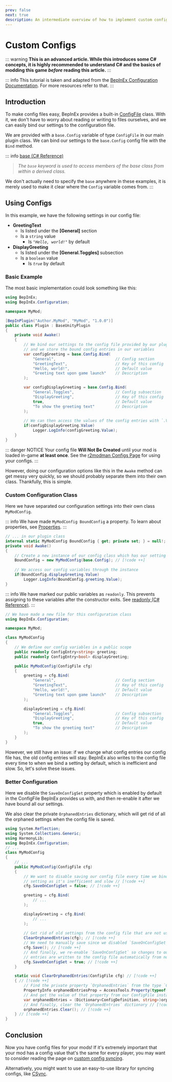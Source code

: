 ```yaml
---
prev: false
next: true
description: An intermediate overview of how to implement custom configs for your Lethal Company mods.
---
```


# Custom Configs

::: warning
**This is an advanced article. While this introduces some C# concepts, it is highly recommended to understand C# and the basics of modding this game <i>before</i> reading this article.**
:::

::: info
This tutorial is taken and adapted from the [BepInEx Configuration Documentation](https://docs.bepinex.dev/articles/dev_guide/plugin_tutorial/4_configuration.html). For more resources refer to that.
:::

## Introduction

To make config files easy, BepInEx provides a built-in [ConfigFile](https://docs.bepinex.dev/api/BepInEx.Configuration.ConfigFile.html) class. With it, we don't have to worry about reading or writing to files ourselves, and we can easily bind our settings to the configuration file.

We are provided with a `base.Config` variable of type `ConfigFile` in our main plugin class. We can bind our settings to the `base.Config` config file with the `Bind` method.

::: info
[base (C# Reference)](https://learn.microsoft.com/en-us/dotnet/csharp/language-reference/keywords/base)
> *The `base` keyword is used to access members of the base class from within a derived class.*  

We don't actually need to specify the `base` anywhere in these examples, it is merely used to make it clear where the `Config` variable comes from.
:::

## Using Configs

In this example, we have the following settings in our config file:
- **GreetingText**
  - Is listed under the **\[General]** section
  - Is a `string` value
    - Is *`"Hello, world!"`* by default
- **DisplayGreeting**
  - Is listed under the **[General.Toggles]** subsection
  - Is a `boolean` value
    - Is *`true`* by default

### Basic Example

The most basic implementation could look something like this:

```cs
using BepInEx;
using BepInEx.Configuration;

namespace MyMod;

[BepInPlugin("Author.MyMod", "MyMod", "1.0.0")]
public class Plugin : BaseUnityPlugin
{
    private void Awake()
    {
        // We bind our settings to the config file provided by our plugin instance,
        // and we store the bound config entries in our variables
        var configGreeting = base.Config.Bind(
            "General",                          // Config section
            "GreetingText",                     // Key of this config
            "Hello, world!",                    // Default value
            "Greeting text upon game launch"    // Description
        );

        var configDisplayGreeting = base.Config.Bind(
            "General.Toggles",                  // Config subsection
            "DisplayGreeting",                  // Key of this config
            true,                               // Default value
            "To show the greeting text"         // Description
        );
        
        // We can then access the values of the config entries with `.Value`
        if(configDisplayGreeting.Value)
            Logger.LogInfo(configGreeting.Value);
    }
}
```

::: danger NOTICE
Your config file **Will Not Be Created** until your mod is loaded in-game **at least once**. See the [r2modman Configs Page](/installation/configuration) for using your configs.
:::

However, doing our configuration options like this in the `Awake` method can get messy very quickly, so we should probably separate them into their own class. Thankfully, this is simple.

### Custom Configuration Class

Here we have separated our configuration settings into their own class `MyModConfig`.

::: info
We have made `MyModConfig BoundConfig` a property. To learn about properties, see [Properties](https://learn.microsoft.com/en-us/dotnet/csharp/properties).
:::
```cs
// ... in our plugin class
internal static MyModConfig BoundConfig { get; private set; } = null!; // [!code ++]
private void Awake()
{
    // Create a new instance of our config class which has our setting entries // [!code ++]
    BoundConfig = new MyModConfig(base.Config); // [!code ++]
    
    // We access our config variables through the instance
    if(BoundConfig.displayGreeting.Value)
        Logger.LogInfo(BoundConfig.greeting.Value);
}
```
::: info
We have marked our public variables as `readonly`. This prevents assigning to these variables after the constructor exits. See [readonly (C# Reference)](https://learn.microsoft.com/en-us/dotnet/csharp/language-reference/keywords/readonly).
:::
```cs
// We have made a new file for this configuration class
using BepInEx.Configuration;

namespace MyMod;

class MyModConfig
{
    // We define our config variables in a public scope
    public readonly ConfigEntry<string> greeting;
    public readonly ConfigEntry<bool> displayGreeting;

    public MyModConfig(ConfigFile cfg)
    {
        greeting = cfg.Bind(
            "General",                          // Config section
            "GreetingText",                     // Key of this config
            "Hello, world!",                    // Default value
            "Greeting text upon game launch"    // Description
        );

        displayGreeting = cfg.Bind(
            "General.Toggles",                  // Config subsection
            "DisplayGreeting",                  // Key of this config
            true,                               // Default value
            "To show the greeting text"         // Description
        );
    }
}
```
However, we still have an issue: if we change what config entries our config file has, the old config entries will stay. BepInEx also writes to the config file every time to when we bind a setting by default, which is inefficient and slow. So, let's solve these issues.

### Better Configuration

Here we disable the `SaveOnConfigSet` property which is enabled by default in the ConfigFile BepInEx provides us with, and then re-enable it after we have bound all our settings.

We also clear the private `OrphanedEntries` dictionary, which will get rid of all the orphaned settings when the config file is saved.

```cs
using System.Reflection;
using System.Collections.Generic;
using HarmonyLib;
using BepInEx.Configuration;
// ...
class MyModConfig
{
    // ...
    public MyModConfig(ConfigFile cfg)
    {
        // We want to disable saving our config file every time we bind a // [!code ++]
        // setting as it's inefficient and slow // [!code ++]
        cfg.SaveOnConfigSet = false; // [!code ++]

        greeting = cfg.Bind(
            // ...
        );

        displayGreeting = cfg.Bind(
            // ...
        );
        
        // Get rid of old settings from the config file that are not used anymore // [!code ++]
        ClearOrphanedEntries(cfg); // [!code ++]
        // We need to manually save since we disabled `SaveOnConfigSet` earlier // [!code ++]
        cfg.Save(); // [!code ++]
        // And finally, we re-enable `SaveOnConfigSet` so changes to our config // [!code ++]
        // entries are written to the config file automatically from now on // [!code ++]
        cfg.SaveOnConfigSet = true; // [!code ++]
    }

    static void ClearOrphanedEntries(ConfigFile cfg) // [!code ++]
    { // [!code ++]
        // Find the private property `OrphanedEntries` from the type `ConfigFile` // [!code ++]
        PropertyInfo orphanedEntriesProp = AccessTools.Property(typeof(ConfigFile), "OrphanedEntries"); // [!code ++]
        // And get the value of that property from our ConfigFile instance // [!code ++]
        var orphanedEntries = (Dictionary<ConfigDefinition, string>)orphanedEntriesProp.GetValue(cfg); // [!code ++]
        // And finally, clear the `OrphanedEntries` dictionary // [!code ++]
        orphanedEntries.Clear(); // [!code ++]
    } // [!code ++]
}
```

## Conclusion

Now you have config files for your mods! If it's extremely important that your mod has a config value that's the same for every player, you may want to consider reading the page on [custom config syncing](/dev/intermediate/custom-config-syncing).

Alternatively, you might want to use an easy-to-use library for syncing configs, like [CSync](/dev/apis/csync).